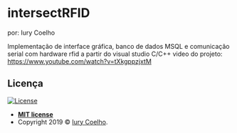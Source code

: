 # intersectRFID

por: Iury Coelho


Implementação de interface gráfica, banco de dados MSQL e comunicação serial com hardware rfid a partir do visual studio C/C++ 
video do projeto: https://www.youtube.com/watch?v=tXkgppzjxtM

## Licença

[![License](http://img.shields.io/:license-mit-blue.svg?style=flat-square)](http://badges.mit-license.org)

- **[MIT license](http://opensource.org/licenses/mit-license.php)**
- Copyright 2019 © <a href="">Iury Coelho</a>.
